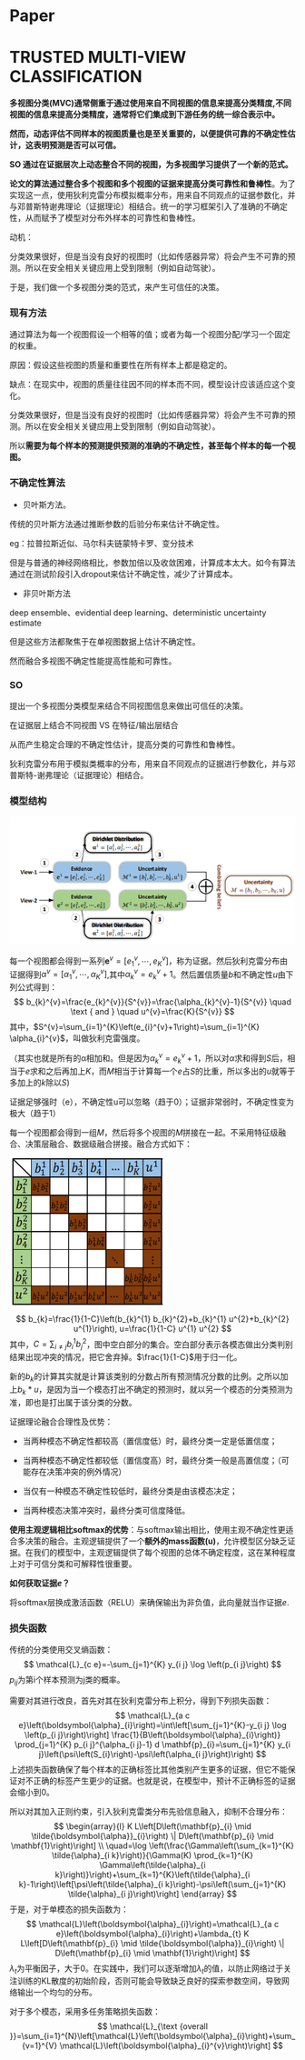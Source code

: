 # Paper
# TRUSTED MULTI-VIEW CLASSIFICATION

**多视图分类(MVC)通常侧重于通过使用来自不同视图的信息来提高分类精度,不同视图的信息来提高分类精度，通常将它们集成到下游任务的统一综合表示中。**

**然而，动态评估不同样本的视图质量也是至关重要的，以便提供可靠的不确定性估计，这表明预测是否可以可信。**

**SO 通过在证据层次上动态整合不同的视图，为多视图学习提供了一个新的范式。**

**论文的算法通过整合多个视图和多个视图的证据来提高分类可靠性和鲁棒性**。为了实现这一点，使用狄利克雷分布模拟概率分布，用来自不同观点的证据参数化，并与邓普斯特谢弗理论（证据理论）相结合。统一的学习框架引入了准确的不确定性，从而赋予了模型对分布外样本的可靠性和鲁棒性。



动机：

分类效果很好，但是当没有良好的视图时（比如传感器异常）将会产生不可靠的预测。所以在安全相关关键应用上受到限制（例如自动驾驶）。

于是，我们做一个多视图分类的范式，来产生可信任的决策。

### 现有方法

通过算法为每一个视图假设一个相等的值；或者为每一个视图分配/学习一个固定的权重。

原因：假设这些视图的质量和重要性在所有样本上都是稳定的。

缺点：在现实中，视图的质量往往因不同的样本而不同，模型设计应该适应这个变化。

分类效果很好，但是当没有良好的视图时（比如传感器异常）将会产生不可靠的预测。所以在安全相关关键应用上受到限制（例如自动驾驶）。



所以**需要为每个样本的预测提供预测的准确的不确定性，甚至每个样本的每一个视图。**



### 不确定性算法

* 贝叶斯方法。

传统的贝叶斯方法通过推断参数的后验分布来估计不确定性。

eg：拉普拉斯近似、马尔科夫链蒙特卡罗、变分技术

但是与普通的神经网络相比，参数加倍以及收敛困难，计算成本太大。如今有算法通过在测试阶段引入dropout来估计不确定性，减少了计算成本。

* 非贝叶斯方法

deep ensemble、evidential deep learning、deterministic uncertainty estimate

但是这些方法都聚焦于在单视图数据上估计不确定性。

然而融合多视图不确定性能提高性能和可靠性。



### SO

提出一个多视图分类模型来结合不同视图信息来做出可信任的决策。

在证据层上结合不同视图    VS   在特征/输出层结合

从而产生稳定合理的不确定性估计，提高分类的可靠性和鲁棒性。

狄利克雷分布用于模拟类概率的分布，用来自不同观点的证据进行参数化，并与邓普斯特-谢弗理论（证据理论）相结合。



### 模型结构

![](https://raw.githubusercontent.com/CTrouvaille/FigureBed/main/img/20211211143337.png)

每一个视图都会得到一系列$\mathbf{e}^{v}=\left[e_{1}^{v}, \cdots, e_{K}^{v}\right]$，称为证据。然后狄利克雷分布由证据得到${\alpha}^{v}=\left[\alpha_{1}^{v}, \cdots, \alpha_{K}^{v}\right]$,其中$\alpha_{k}^{v}=e_{k}^{v}+1$。然后置信质量$b$和不确定性$u$由下列公式得到：
$$
b_{k}^{v}=\frac{e_{k}^{v}}{S^{v}}=\frac{\alpha_{k}^{v}-1}{S^{v}} \quad \text { and } \quad u^{v}=\frac{K}{S^{v}}
$$
其中，$S^{v}=\sum_{i=1}^{K}\left(e_{i}^{v}+1\right)=\sum_{i=1}^{K} \alpha_{i}^{v}$，叫做狄利克雷强度。

（其实也就是所有的α相加和。但是因为$\alpha_{k}^{v}=e_{k}^{v}+1$，所以对$α$求和得到$S$后，相当于$e$求和之后再加上$K$，而$M$相当于计算每一个$e$占$S$的比重，所以多出的$u$就等于多加上的$k$除以$S$)

证据足够强时（e），不确定性u可以忽略（趋于0）；证据非常弱时，不确定性变为极大（趋于1）

每一个视图都会得到一组$M$，然后将多个视图的$M$拼接在一起。不采用特征级融合、决策层融合、数据级融合拼接。融合方式如下：

![](https://raw.githubusercontent.com/CTrouvaille/FigureBed/main/img/20211211150213.png)
$$
b_{k}=\frac{1}{1-C}\left(b_{k}^{1} b_{k}^{2}+b_{k}^{1} u^{2}+b_{k}^{2} u^{1}\right), u=\frac{1}{1-C} u^{1} u^{2}
$$
其中，$C=\sum_{i \neq j} b_{i}^{1} b_{j}^{2}$，图中空白部分的集合。空白部分表示各模态做出分类判别结果出现冲突的情况，把它舍弃掉。$\frac{1}{1-C}$用于归一化。

新的$b_{k}$的计算其实就是计算该类别的分数占所有预测情况分数的比例。之所以加上$b_{k}*u$，是因为当一个模态打出不确定的预测时，就以另一个模态的分类预测为准，即也是打出属于该分类的分数。

证据理论融合合理性及优势：

* 当两种模态不确定性都较高（置信度低）时，最终分类一定是低置信度；

* 当两种模态不确定性都较低（置信度高）时，最终分类一般是高置信度；（可能存在决策冲突的例外情况）

* 当仅有一种模态不确定性较低时，最终分类是由该模态决定；

* 当两种模态决策冲突时，最终分类可信度降低。

**使用主观逻辑相比softmax的优势**：与softmax输出相比，使用主观不确定性更适合多决策的融合。主观逻辑提供了一个**额外的mass函数(u)**，允许模型区分缺乏证据。在我们的模型中，主观逻辑提供了每个视图的总体不确定程度，这在某种程度上对于可信分类和可解释性很重要。

**如何获取证据$e$？**

将softmax层换成激活函数（RELU）来确保输出为非负值，此向量就当作证据$e$.

### 损失函数

传统的分类使用交叉熵函数：
$$
\mathcal{L}_{c e}=-\sum_{j=1}^{K} y_{i j} \log \left(p_{i j}\right)
$$
$p_{i j}$为第i个样本预测为j类的概率。

需要对其进行改良，首先对其在狄利克雷分布上积分，得到下列损失函数：
$$
\mathcal{L}_{a c e}\left(\boldsymbol{\alpha}_{i}\right)=\int\left[\sum_{j=1}^{K}-y_{i j} \log \left(p_{i j}\right)\right] \frac{1}{B\left(\boldsymbol{\alpha}_{i}\right)} \prod_{j=1}^{K} p_{i j}^{\alpha_{i j}-1} d \mathbf{p}_{i}=\sum_{j=1}^{K} y_{i j}\left(\psi\left(S_{i}\right)-\psi\left(\alpha_{i j}\right)\right)
$$
上述损失函数确保了每个样本的正确标签比其他类别产生更多的证据，但它不能保证对不正确的标签产生更少的证据。也就是说，在模型中，预计不正确标签的证据会缩小到0。

所以对其加入正则约束，引入狄利克雷类分布先验信息融入，抑制不合理分布：
$$
\begin{array}{l}
K L\left[D\left(\mathbf{p}_{i} \mid \tilde{\boldsymbol{\alpha}}_{i}\right) \| D\left(\mathbf{p}_{i} \mid \mathbf{1}\right)\right] \\
\quad=\log \left(\frac{\Gamma\left(\sum_{k=1}^{K} \tilde{\alpha}_{i k}\right)}{\Gamma(K) \prod_{k=1}^{K} \Gamma\left(\tilde{\alpha}_{i k}\right)}\right)+\sum_{k=1}^{K}\left(\tilde{\alpha}_{i k}-1\right)\left[\psi\left(\tilde{\alpha}_{i k}\right)-\psi\left(\sum_{j=1}^{K} \tilde{\alpha}_{i j}\right)\right]
\end{array}
$$
于是，对于单模态的损失函数为：
$$
\mathcal{L}\left(\boldsymbol{\alpha}_{i}\right)=\mathcal{L}_{a c e}\left(\boldsymbol{\alpha}_{i}\right)+\lambda_{t} K L\left[D\left(\mathbf{p}_{i} \mid \tilde{\boldsymbol{\alpha}}_{i}\right) \| D\left(\mathbf{p}_{i} \mid \mathbf{1}\right)\right]
$$
$\lambda_{t}$为平衡因子，大于0。在实践中，我们可以逐渐增加$\lambda_{t}$的值，以防止网络过于关注训练的KL散度的初始阶段，否则可能会导致缺乏良好的探索参数空间，导致网络输出一个均匀的分布。

对于多个模态，采用多任务策略损失函数：
$$
\mathcal{L}_{\text {overall }}=\sum_{i=1}^{N}\left[\mathcal{L}\left(\boldsymbol{\alpha}_{i}\right)+\sum_{v=1}^{V} \mathcal{L}\left(\boldsymbol{\alpha}_{i}^{v}\right)\right]
$$



